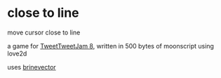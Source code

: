 # close to line
move cursor close to line

a game for [TweetTweetJam 8](https://itch.io/jam/tweettweetjam-8), written in 500 bytes of moonscript using love2d

uses [brinevector](https://github.com/novemberisms/brinevector)
